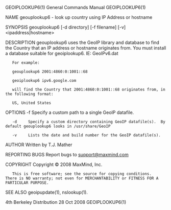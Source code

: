 GEOIPLOOKUP6(1)                                                                            General Commands Manual                                                                            GEOIPLOOKUP6(1)



NAME
       geouplookup6 - look up country using IP Address or hostname

SYNOPSIS
       geouplookup6 [-d directory] [-f filename] [-v] <ipaddress|hostname>

DESCRIPTION
       geouplookup6 uses the GeoIP library and database to find the Country that an IP address or hostname originates from. You must install a database suitable for geoiplookup6. IE: GeoIPv6.dat

       For example:

       geouplookup6 2001:4860:0:1001::68

       geoiplookup6 ipv6.google.com

       will find the Country that 2001:4860:0:1001::68 originates from, in the following format:

       US, United States

OPTIONS
       -f     Specify a custom path to a single GeoIP datafile.

       -d     Specify a custom directory containing GeoIP datafile(s).  By default geouplookup6 looks in /usr/share/GeoIP

       -v     Lists the date and build number for the GeoIP datafile(s).

AUTHOR
       Written by T.J. Mather

REPORTING BUGS
       Report bugs to <support@maxmind.com>

COPYRIGHT
       Copyright © 2008 MaxMind, Inc.

       This is free software; see the source for copying conditions.  There is NO warranty; not even for MERCHANTABILITY or FITNESS FOR A PARTICULAR PURPOSE.

SEE ALSO
       geoipupdate(1), nslookup(1).



4th Berkeley Distribution                                                                        28 Oct 2008                                                                                  GEOIPLOOKUP6(1)
